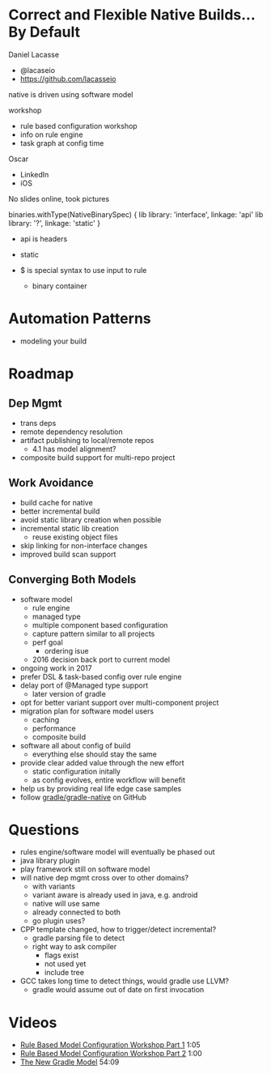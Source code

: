 #  Correct and Flexible Native Builds... By Default

Daniel Lacasse
- @lacaseio
- https://github.com/lacasseio

native is driven using software model

workshop
- rule based configuration workshop
- info on rule engine
- task graph at config time

Oscar
- LinkedIn
- iOS

No slides online, took pictures

binaries.withType(NativeBinarySpec) {
  lib library: 'interface', linkage: 'api'
  lib library: '?', linkage: 'static'
}

- api is headers
- static

- $ is special syntax to use input to rule
  - binary container

# Automation Patterns

- modeling your build


# Roadmap

## Dep Mgmt

- trans deps
- remote dependency resolution
- artifact publishing to local/remote repos
  - 4.1 has model alignment?
- composite build support for multi-repo project

## Work Avoidance

- build cache for native
- better incremental build
- avoid static library creation when possible
- incremental static lib creation
  - reuse existing object files
- skip linking for non-interface changes
- improved build scan support

## Converging Both Models

- software model
    - rule engine
    - managed type
    - multiple component based configuration
  - capture pattern similar to all projects
  - perf goal
    - ordering isue
  - 2016 decision back port to current model
- ongoing work in 2017
- prefer DSL & task-based config over rule engine
- delay port of @Managed type support
  - later version of gradle
- opt for better variant support over multi-component project
- migration plan for software model users
  - caching
  - performance
  - composite build
- software all about config of build
  - everything else should stay the same
- provide clear added value through the new effort
  - static configuration initally
  - as config evolves, entire workflow will benefit
- help us by providing real life edge case samples
- follow [gradle/gradle-native](https://github.com/gradle/gradle-native) on GitHub

# Questions

- rules engine/software model will eventually be phased out
- java library plugin
- play framework still on software model
- will native dep mgmt cross over to other domains?
  - with variants
  - variant aware is already used in java, e.g. android
  - native will use same
  - already connected to both
  - go plugin uses?
- CPP template changed, how to trigger/detect incremental?
  - gradle parsing file to detect
  - right way to ask compiler
    - flags exist
    - not used yet
    - include tree
- GCC takes long time to detect things, would gradle use LLVM?
  - gradle would assume out of date on first invocation


# Videos

- [Rule Based Model Configuration Workshop Part 1](https://youtu.be/6Qsfbjtx3Is) 1:05
- [Rule Based Model Configuration Workshop Part 2](https://youtu.be/bKlPPWfqi5A) 1:00
- [The New Gradle Model](https://youtu.be/ukKkYp_sM38) 54:09
